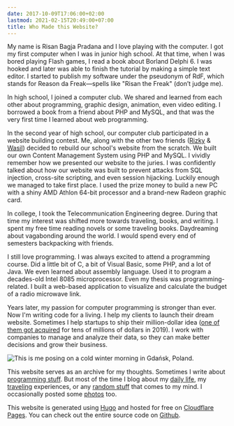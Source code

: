 ```yaml
---
date: 2017-10-09T17:06:00+02:00
lastmod: 2021-02-15T20:49:00+07:00
title: Who Made this Website?
---
```

My name is Risan Bagja Pradana and I love playing with the computer. I got my first computer when I was in junior high school. At that time, when I was bored playing Flash games, I read a book about Borland Delphi 6. I was hooked and later was able to finish the tutorial by making a simple text editor. I started to publish my software under the pseudonym of RdF, which stands for Reason da Freak—spells like "Risan the Freak" (don’t judge me).

In high school, I joined a computer club. We shared and learned from each other about programming, graphic design, animation, even video editing. I borrowed a book from a friend about PHP and MySQL, and that was the very first time I learned about web programming.

In the second year of high school, our computer club participated in a website building contest. Me, along with the other two friends ([Rizky](https://twitter.com/rprilian) & [Wasil](https://www.halodesigners.com/)) decided to rebuild our school's website from the scratch. We built our own Content Management System using PHP and MySQL. I vividly remember how we presented our website to the juries. I was confidently talked about how our website was built to prevent attacks from SQL injection, cross-site scripting, and even session hijacking. Luckily enough we managed to take first place. I used the prize money to build a new PC with a shiny AMD Athlon 64-bit processor and a brand-new Radeon graphic card.

In college, I took the Telecommunication Engineering degree. During that time my interest was shifted more towards traveling, books, and writing. I spent my free time reading novels or some traveling books. Daydreaming about vagabonding around the world. I would spend every end of semesters backpacking with friends.

I still love programming. I was always excited to attend a programming course. Did a little bit of C, a bit of Visual Basic, some PHP, and a lot of Java. We even learned about assembly language. Used it to program a decades-old Intel 8085 microprocessor. Even my thesis was programming-related. I built a web-based application to visualize and calculate the budget of a radio microwave link.

Years later, my passion for computer programming is stronger than ever. Now I'm writing code for a living. I help my clients to launch their dream website. Sometimes I help startups to ship their million-dollar idea ([one of them got acquired](https://www.crunchbase.com/organization/fixd-repair) for tens of millions of dollars in 2019). I work with companies to manage and analyze their data, so they can make better decisions and grow their business.

![This is me posing on a cold winter morning in Gdańsk, Poland.](risan.jpg)

This website serves as an archive for my thoughts. Sometimes I write about [programming stuff](/code/). But most of the time I blog about my [daily life](/categories/journal/), my [traveling](/categories/travel/) experiences, or any [random stuff](/categories/writing/) that comes to my mind. I occasionally posted some [photos](/categories/photos/) too.

This website is generated using [Hugo](https://gohugo.io/) and hosted for free on [Cloudflare Pages](https://pages.cloudflare.com/). You can check out the entire source code on [Github](https://github.com/risan/risanb.com).

